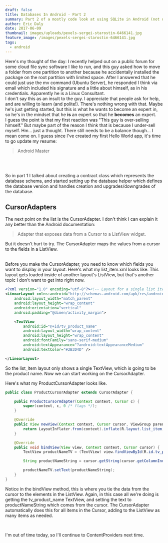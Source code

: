 ```yaml
---
draft: false
title: Databases In Android - Part 2
summary: Part 2 of a mostly code look at using SQLite in Android (not using Room)
author: Eric Daly
date: 2017-06-09
thumbnail: images/uploads/pexels-sergei-starostin-6466141.jpg
feature_image: /images/pexels-sergei-starostin-6466141.jpg
tags:
  - android
---
```


Here's my thought of the day: I recently helped out on a public forum for some cloud file sync software I like to run, and this guy asked how to move a folder from one partition to another because he accidentally installed the package on the root partition with limited space. After I answered that he could just use the mv command (Ubuntu Server), he responded I think via email which included his signature and a little about himself, as in his credentials. Apparently he is a Linux Consultant.
<br>
I don't say this as an insult to the guy. I appreciate that people ask for help, and are willing to learn (and polite!). There's nothing wrong with that. Maybe he's just getting started, but this is what he wants to become an expert in, so he's in the mindset that he **is** an expert so that he **becomes** an expert.
<br>
I guess the point is that my first reaction was "This guy is over-selling himself." But maybe part of the reason I think that is because I under-sell myself. Hm... just a thought. There still needs to be a balance though... I mean come on. I guess since I've created my first Hello World app, it's time to go update my resume:
> Android Master

<br>
<br>

So in part 1 I talked about creating a contract class which represents the database schema, and started setting up the database helper which defines the database version and handles creation and upgrades/downgrades of the database.

CursorAdapters
--------------

The next point on the list is the CursorAdapter. I don't think I can explain it any better than the Android documentation:
> Adapter that exposes data from a Cursor to a ListView widget.

But it doesn't hurt to try. The CursorAdapter maps the values from a cursor to the fields in a ListView.

<br>
Before you make the CursorAdapter, you need to know which fields you want to display in your layout. Here's what my list_item.xml looks like. This layout gets loaded inside of another layout's ListView, but that's another topic I don't want to get into right now.

```xml
<?xml version="1.0" encoding="utf-8"?><!-- Layout for a single list item in the list of pets -->
<LinearLayout xmlns:android="http://schemas.android.com/apk/res/android"
    android:layout_width="match_parent"
    android:layout_height="wrap_content"
    android:orientation="vertical"
    android:padding="@dimen/activity_margin">

    <TextView
        android:id="@+id/tv_product_name"
        android:layout_width="wrap_content"
        android:layout_height="wrap_content"
        android:fontFamily="sans-serif-medium"
        android:textAppearance="?android:textAppearanceMedium"
        android:textColor="#2B3D4D" />

</LinearLayout>
```

So the list_item layout only shows a single TextView, which is going to be the product name. Now we can start working on the CursorAdapter.

Here's what my ProductCursorAdapter looks like.

```java
public class ProductCursorAdapter extends CursorAdapter {

    public ProductCursorAdapter(Context context, Cursor c) {
        super(context, c, 0 /* flags */);
    }

    @Override
    public View newView(Context context, Cursor cursor, ViewGroup parent) {
        return LayoutInflater.from(context).inflate(R.layout.list_item, parent, false);
    }

    @Override
    public void bindView(View view, Context context, Cursor cursor) {
        TextView productNameTV = (TextView) view.findViewById(R.id.tv_product_name);

        String productNameString = cursor.getString(cursor.getColumnIndexOrThrow(ProductEntry.COLUMN_NAME_NAME));

        productNameTV.setText(productNameString);
    }
}
```

Notice in the bindView method, this is where you tie the data from the cursor to the elements in the ListView. Again, in this case all we're doing is getting the tv_product_name TextView, and setting the text to productNameString which comes from the cursor. The CursorAdapter automatically does this for all items in the Cursor, adding to the ListView as many items as needed.

<br>

I'm out of time today, so I'll continue to ContentProviders next time.
